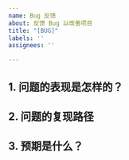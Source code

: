 ```yaml
---
name: Bug 反馈
about: 反馈 Bug 以改善项目
title: "[BUG]"
labels: ''
assignees: ''

---
```


## 1. 问题的表现是怎样的？

## 2. 问题的复现路径

## 3. 预期是什么？
